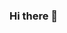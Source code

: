 ### Hi there 👋

<!--
**Vast-Horizon/Vast-Horizon** is a ✨ _special_ ✨ repository because its `README.md` (this file) appears on your GitHub profile.

Here are some ideas to get you started:

- 🔭 I’m currently studying at McMaster University (First-Year automation Eng !)...
- 🌱 I’m currently learning ...C++, Java, basic machine learing
- 👯 I’m looking to collaborate on ...
- 🤔 I’m looking for help with ...
- 💬 Ask me about ...
- 📫 How to reach me: ... Here is my linkedin  www.linkedin.com/in/fiavi-y-0263a71b7
- 😄 Pronouns: ...C++,Java, Robotic, Ai
- ⚡ Fun fact: ... Love nature. Traveling and hiking are two of my biggest hobbies (That's one of the reason I become an international student)
-->

